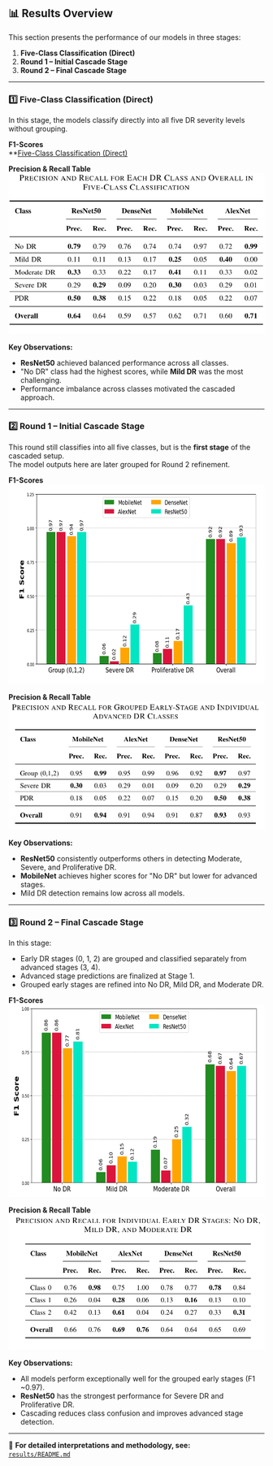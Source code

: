 ## 📊 Results Overview

This section presents the performance of our models in three stages:  
1. **Five-Class Classification (Direct)**  
2. **Round 1 – Initial Cascade Stage**  
3. **Round 2 – Final Cascade Stage**

---

### **1️⃣ Five-Class Classification (Direct)**
In this stage, the models classify directly into all five DR severity levels without grouping.

**F1-Scores**  
**[Five-Class Classification (Direct)](Results/Five_Class_Classification/)  

**Precision & Recall Table**  
![Five-Class Precision Recall](Results/Five_Class_Classification/Five%20Class%20Classification%20Results.png)  

**Key Observations:**
- **ResNet50** achieved balanced performance across all classes.
- "No DR" class had the highest scores, while **Mild DR** was the most challenging.
- Performance imbalance across classes motivated the cascaded approach.

---

### **2️⃣ Round 1 – Initial Cascade Stage**
This round still classifies into all five classes, but is the **first stage** of the cascaded setup.  
The model outputs here are later grouped for Round 2 refinement.

**F1-Scores**  
![Round 1 F1 Scores](Results/Round1/F1Score.PNG)  

**Precision & Recall Table**  
![Round 1 Precision Recall](Results/Round1/Precision%20and%20Recall%20for%20Round1.png)  

**Key Observations:**
- **ResNet50** consistently outperforms others in detecting Moderate, Severe, and Proliferative DR.
- **MobileNet** achieves higher scores for "No DR" but lower for advanced stages.
- Mild DR detection remains low across all models.

---

### **3️⃣ Round 2 – Final Cascade Stage**
In this stage:
- Early DR stages (0, 1, 2) are grouped and classified separately from advanced stages (3, 4).
- Advanced stage predictions are finalized at Stage 1.
- Grouped early stages are refined into No DR, Mild DR, and Moderate DR.

**F1-Scores**  
![Round 2 F1 Scores](Results/Round2/F1-Score%20for%20Round2.png)  

**Precision & Recall Table**  
![Round 2 Precision Recall](Results/Round2/Precision%20and%20Recall%20for%20Round2.png)  

**Key Observations:**
- All models perform exceptionally well for the grouped early stages (F1 ~0.97).
- **ResNet50** has the strongest performance for Severe DR and Proliferative DR.
- Cascading reduces class confusion and improves advanced stage detection.

---

📌 **For detailed interpretations and methodology, see:**  
[`results/README.md`](results/README.md)
